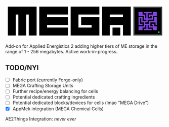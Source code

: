 ![](https://raw.githubusercontent.com/62832/MEGACells/master/img/MEGAinvert.png)

Add-on for Applied Energistics 2 adding higher tiers of ME storage in the range of 1 - 256 megabytes.
Active work-in-progress.

## TODO/NYI

- [ ] Fabric port (currently Forge-only)
- [ ] MEGA Crafting Storage Units
- [ ] Further recipe/energy balancing for cells
- [ ] Potential dedicated crafting ingredients
- [ ] Potential dedicated blocks/devices for cells (lmao "MEGA Drive")
- [x] AppMek integration (MEGA Chemical Cells)

AE2Things Integration: _never ever_
